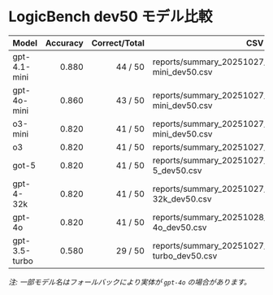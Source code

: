 # LogicBench dev50 モデル比較

| Model | Accuracy | Correct/Total | CSV |
|---|---:|---:|---|
| gpt-4.1-mini | 0.880 | 44 / 50 | reports/summary_20251027_161855_gpt-4.1-mini_dev50.csv |
| gpt-4o-mini | 0.860 | 43 / 50 | reports/summary_20251027_161855_gpt-4o-mini_dev50.csv |
| o3-mini | 0.820 | 41 / 50 | reports/summary_20251027_161855_o3-mini_dev50.csv |
| o3 | 0.820 | 41 / 50 | reports/summary_20251027_161855_o3_dev50.csv |
| got-5 | 0.820 | 41 / 50 | reports/summary_20251027_161855_got-5_dev50.csv |
| gpt-4-32k | 0.820 | 41 / 50 | reports/summary_20251027_161855_gpt-4-32k_dev50.csv |
| gpt-4o | 0.820 | 41 / 50 | reports/summary_20251028_094209_gpt-4o_dev50.csv |
| gpt-3.5-turbo | 0.580 | 29 / 50 | reports/summary_20251027_161855_gpt-3.5-turbo_dev50.csv |

*注: 一部モデル名はフォールバックにより実体が `gpt-4o` の場合があります。*
